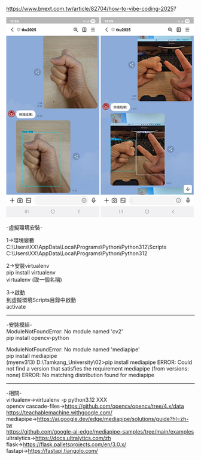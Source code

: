 https://www.bnext.com.tw/article/82704/how-to-vibe-coding-2025?  


![image](demo.jpg)  

-虛擬環境安裝-  
  
1->環境變數  
C:\Users\XX\AppData\Local\Programs\Python\Python312\Scripts  
C:\Users\XX\AppData\Local\Programs\Python\Python312  
  
2->安裝virtualenv  
pip install virtualenv  
virtualenv (取一個名稱)  
  
3->啟動  
到虛擬環境Scripts目錄中啟動  
activate  

------------------------------------------------------------------------------  

-安裝模組-  
ModuleNotFoundError: No module named 'cv2'  
pip install opencv-python  

ModuleNotFoundError: No module named 'mediapipe'  
pip install mediapipe  
(myenv313) D:\Tamkang_University\02>pip install mediapipe
ERROR: Could not find a version that satisfies the requirement mediapipe (from versions: none)
ERROR: No matching distribution found for mediapipe




------------------------------------------------------------------------------  

-相關-  
virtualenv->virtualenv -p python3.12 XXX  
opencv cascade-files->https://github.com/opencv/opencv/tree/4.x/data  
https://teachablemachine.withgoogle.com/  
mediapipe->https://ai.google.dev/edge/mediapipe/solutions/guide?hl=zh-tw  
https://github.com/google-ai-edge/mediapipe-samples/tree/main/examples  
ultralytics->https://docs.ultralytics.com/zh  
flask->https://flask.palletsprojects.com/en/3.0.x/  
fastapi->https://fastapi.tiangolo.com/  


